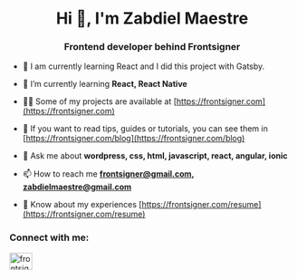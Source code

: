 <h1 align="center">Hi 👋, I'm Zabdiel Maestre</h1>
<h3 align="center">Frontend developer behind Frontsigner</h3>

- 🔭 I am currently learning React and I did this project with Gatsby.

- 🌱 I’m currently learning **React, React Native**

- 👨‍💻 Some of my projects are available at [https://frontsigner.com](https://frontsigner.com)

- 📝 If you want to read tips, guides or tutorials, you can see them in [https://frontsigner.com/blog](https://frontsigner.com/blog)

- 💬 Ask me about **wordpress, css, html, javascript, react, angular, ionic**

- 📫 How to reach me **frontsigner@gmail.com, zabdielmaestre@gmail.com**

- 📄 Know about my experiences [https://frontsigner.com/resume](https://frontsigner.com/resume)

<h3 align="left">Connect with me:</h3>
<p align="left">
<a href="https://instagram.com/frontsigner" target="blank"><img align="center" src="https://raw.githubusercontent.com/rahuldkjain/github-profile-readme-generator/master/src/images/icons/Social/instagram.svg" alt="frontsigner" height="30" width="40" /></a>
</p>
